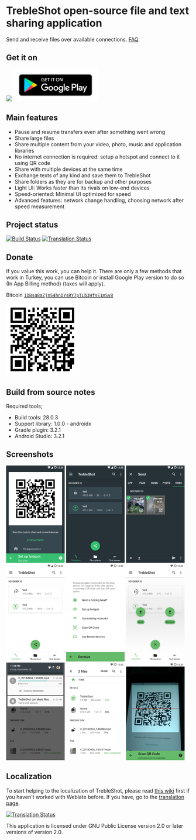 # TrebleShot open-source file and text sharing application
Send and receive files over available connections. [FAQ](https://github.com/genonbeta/TrebleShot/blob/master/FAQ.md).

## Get it on
[<img src="https://f-droid.org/badge/get-it-on.png" width="230">](https://f-droid.org/packages/com.genonbeta.TrebleShot/) [<img src="assets/google-play-badge.png" width="230">](https://play.google.com/store/apps/details?id=com.genonbeta.TrebleShot)

## Main features
* Pause and resume transfers even after something went wrong
* Share large files
* Share multiple content from your video, photo, music and application libraries
* No internet connection is required: setup a hotspot and connect to it using QR code
* Share with multiple devices at the same time
* Exchange texts of any kind and save them to TrebleShot
* Share folders as they are for backup and other purposes
* Light UI: Works faster than its rivals on low-end devices
* Speed-oriented: Minimal UI optimized for speed
* Advanced features: network change handling, choosing network after speed measurement

## Project status
[![Build Status](https://travis-ci.org/genonbeta/TrebleShot.svg)](https://travis-ci.org/genonbeta/TrebleShot)
[![Translation Status](https://hosted.weblate.org/widgets/trebleshot/-/svg-badge.svg)](https://hosted.weblate.org/engage/TrebleShot/)

## Donate
If you value this work, you can help it. There are only a few methods that work in Turkey,
you can use Bitcoin or install Google Play version to do so (In App Billing method) (taxes will apply).

Bitcoin [`1DBsq8aZjn54hnDYsRY7pTLb3HfsE1mSv8`](https://blockchain.info/address/1DBsq8aZjn54hnDYsRY7pTLb3HfsE1mSv8)

![BitcoinQR](assets/1DBsq8aZjn54hnDYsRY7pTLb3HfsE1mSv8.png)

## Build from source notes
Required tools;
* Build tools: 28.0.3
* Support library: 1.0.0 - androidx
* Gradle plugin: 3.2.1
* Android Studio: 3.2.1

## Screenshots
[<img src="fastlane/metadata/android/en-US/images/phoneScreenshots/shot_1.png" width=160>](fastlane/metadata/android/en-US/images/phoneScreenshots/shot_1.png)
[<img src="fastlane/metadata/android/en-US/images/phoneScreenshots/shot_2.png" width=160>](fastlane/metadata/android/en-US/images/phoneScreenshots/shot_2.png)
[<img src="fastlane/metadata/android/en-US/images/phoneScreenshots/shot_3.png" width=160>](fastlane/metadata/android/en-US/images/phoneScreenshots/shot_3.png)
[<img src="fastlane/metadata/android/en-US/images/phoneScreenshots/shot_4.png" width=160>](fastlane/metadata/android/en-US/images/phoneScreenshots/shot_4.png)
[<img src="fastlane/metadata/android/en-US/images/phoneScreenshots/shot_5.png" width=160>](fastlane/metadata/android/en-US/images/phoneScreenshots/shot_5.png)
[<img src="fastlane/metadata/android/en-US/images/phoneScreenshots/shot_6.png" width=160>](fastlane/metadata/android/en-US/images/phoneScreenshots/shot_6.png)
[<img src="fastlane/metadata/android/en-US/images/phoneScreenshots/shot_7.png" width=160>](fastlane/metadata/android/en-US/images/phoneScreenshots/shot_7.png)
[<img src="fastlane/metadata/android/en-US/images/phoneScreenshots/shot_8.png" width=160>](fastlane/metadata/android/en-US/images/phoneScreenshots/shot_8.png)
[<img src="fastlane/metadata/android/en-US/images/phoneScreenshots/shot_9.png" width=160>](fastlane/metadata/android/en-US/images/phoneScreenshots/shot_9.png)

## Localization
To start helping to the localization of TrebleShot, please read
[this wiki](https://github.com/genonbeta/TrebleShot/wiki/Language-contribution) first if you haven't
worked with Weblate before. If you have, go to the
[translation page](https://hosted.weblate.org/engage/TrebleShot/).


[![Translation Status](https://hosted.weblate.org/widgets/trebleshot/-/multi-auto.svg)](https://hosted.weblate.org/engage/TrebleShot/)



This application is licensed under GNU Public License version 2.0 or later versions of version 2.0.
